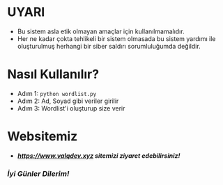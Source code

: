 # UYARI
- Bu sistem asla etik olmayan amaçlar için kullanılmamalıdır.
- Her ne kadar çokta tehlikeli bir sistem olmasada bu sistem yardımı ile oluşturulmuş herhangi bir siber saldırı sorumluluğumda değildir.
 
 # Nasıl Kullanılır?
- Adım 1: ``python wordlist.py``
- Adım 2: Ad, Soyad gibi veriler girilir
- Adım 3: Wordlist'i oluşturup size verir

# Websitemiz
- ***https://www.valqdev.xyz sitemizi ziyaret edebilirsiniz!***

### *İyi Günler Dilerim!*

